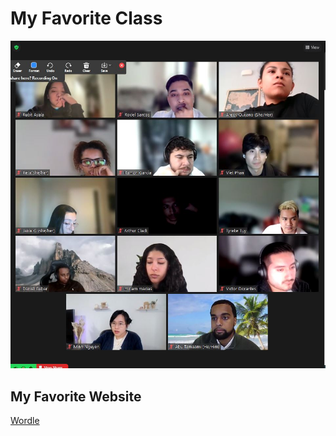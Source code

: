 # My Favorite Class
![Awesome class](Capture.JPG)

## My Favorite Website
[Wordle](https://www.nytimes.com/games/wordle/index.html)
